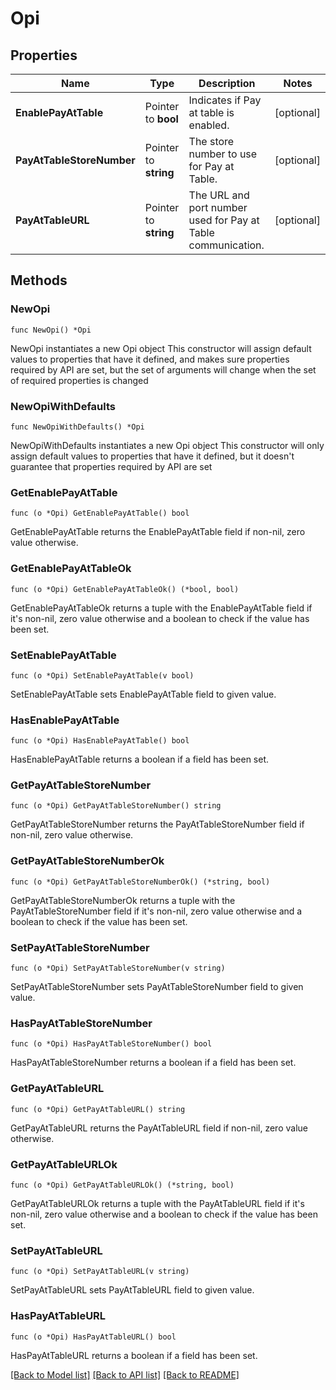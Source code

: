 # Opi

## Properties

Name | Type | Description | Notes
------------ | ------------- | ------------- | -------------
**EnablePayAtTable** | Pointer to **bool** | Indicates if Pay at table is enabled. | [optional] 
**PayAtTableStoreNumber** | Pointer to **string** | The store number to use for Pay at Table. | [optional] 
**PayAtTableURL** | Pointer to **string** | The URL and port number used for Pay at Table communication. | [optional] 

## Methods

### NewOpi

`func NewOpi() *Opi`

NewOpi instantiates a new Opi object
This constructor will assign default values to properties that have it defined,
and makes sure properties required by API are set, but the set of arguments
will change when the set of required properties is changed

### NewOpiWithDefaults

`func NewOpiWithDefaults() *Opi`

NewOpiWithDefaults instantiates a new Opi object
This constructor will only assign default values to properties that have it defined,
but it doesn't guarantee that properties required by API are set

### GetEnablePayAtTable

`func (o *Opi) GetEnablePayAtTable() bool`

GetEnablePayAtTable returns the EnablePayAtTable field if non-nil, zero value otherwise.

### GetEnablePayAtTableOk

`func (o *Opi) GetEnablePayAtTableOk() (*bool, bool)`

GetEnablePayAtTableOk returns a tuple with the EnablePayAtTable field if it's non-nil, zero value otherwise
and a boolean to check if the value has been set.

### SetEnablePayAtTable

`func (o *Opi) SetEnablePayAtTable(v bool)`

SetEnablePayAtTable sets EnablePayAtTable field to given value.

### HasEnablePayAtTable

`func (o *Opi) HasEnablePayAtTable() bool`

HasEnablePayAtTable returns a boolean if a field has been set.

### GetPayAtTableStoreNumber

`func (o *Opi) GetPayAtTableStoreNumber() string`

GetPayAtTableStoreNumber returns the PayAtTableStoreNumber field if non-nil, zero value otherwise.

### GetPayAtTableStoreNumberOk

`func (o *Opi) GetPayAtTableStoreNumberOk() (*string, bool)`

GetPayAtTableStoreNumberOk returns a tuple with the PayAtTableStoreNumber field if it's non-nil, zero value otherwise
and a boolean to check if the value has been set.

### SetPayAtTableStoreNumber

`func (o *Opi) SetPayAtTableStoreNumber(v string)`

SetPayAtTableStoreNumber sets PayAtTableStoreNumber field to given value.

### HasPayAtTableStoreNumber

`func (o *Opi) HasPayAtTableStoreNumber() bool`

HasPayAtTableStoreNumber returns a boolean if a field has been set.

### GetPayAtTableURL

`func (o *Opi) GetPayAtTableURL() string`

GetPayAtTableURL returns the PayAtTableURL field if non-nil, zero value otherwise.

### GetPayAtTableURLOk

`func (o *Opi) GetPayAtTableURLOk() (*string, bool)`

GetPayAtTableURLOk returns a tuple with the PayAtTableURL field if it's non-nil, zero value otherwise
and a boolean to check if the value has been set.

### SetPayAtTableURL

`func (o *Opi) SetPayAtTableURL(v string)`

SetPayAtTableURL sets PayAtTableURL field to given value.

### HasPayAtTableURL

`func (o *Opi) HasPayAtTableURL() bool`

HasPayAtTableURL returns a boolean if a field has been set.


[[Back to Model list]](../README.md#documentation-for-models) [[Back to API list]](../README.md#documentation-for-api-endpoints) [[Back to README]](../README.md)


